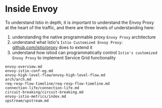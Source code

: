 # Inside Envoy

To understand Istio in depth, it is important to understand the Envoy Proxy at the heart of the traffic, and there are three levels of understanding here:
1. understanding the native programmable proxy `Envoy Proxy` architecture
2. understand what Istio's `Istio Customized Envoy Proxy`: [github.com/istio/proxy](https://github.com/istio/proxy) does to extend it
3. understand how istiod can programmatically control `Istio's customized Envoy Proxy` to implement Service Grid functionality

```{toctree}
envoy-overview.md
envoy-istio-conf-eg.md
envoy-high-level-flow/envoy-high-level-flow.md
arch/arch.md
req-resp-flow-timeline/req-resp-flow-timeline.md
connection-life/connection-life.md
circuit-breaking/circuit-breaking.md
envoy-istio-metrics/index.md
upstream/upstream.md
```